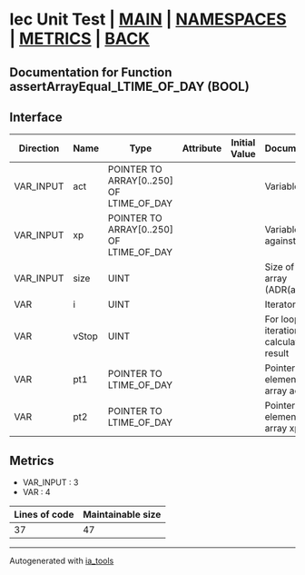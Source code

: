 # Iec Unit Test | [MAIN] | [NAMESPACES] | [METRICS] | [BACK]  

## Documentation for Function assertArrayEqual_LTIME_OF_DAY (BOOL)  

## Interface  

| Direction | Name | Type | Attribute | Initial Value | Documentation |
| --------- | ---- | ---- | --------- | ------------- | ------------- |
| VAR_INPUT | act | POINTER TO ARRAY[0..250] OF LTIME_OF_DAY |  |  | Variable to test |  
| VAR_INPUT | xp | POINTER TO ARRAY[0..250] OF LTIME_OF_DAY |  |  | Variable to test against |  
| VAR_INPUT | size | UINT |  |  | Size of the array (ADR(act)) |  
| VAR | i | UINT |  |  | Iterator variable |  
| VAR | vStop | UINT |  |  | For loop iteration stop calculation result |  
| VAR | pt1 | POINTER TO LTIME_OF_DAY |  |  | Pointer to the element of the array act |  
| VAR | pt2 | POINTER TO LTIME_OF_DAY |  |  | Pointer to the element of the array xp |  


## Metrics  

- VAR_INPUT : 3
- VAR : 4

| Lines of code | Maintainable size |
| ------------- | ----------------- |
| 37 | 47 |

---
Autogenerated with [ia_tools](https://github.com/tkucic/ia_tools)  

[MAIN]: ../../../../index.md
[NAMESPACES]: ../../nsList.md
[METRICS]: ../../../metrics.md
[BACK]: ../nsMain.md
